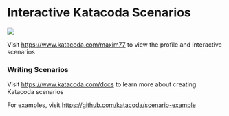# Interactive Katacoda Scenarios

[![](http://shields.katacoda.com/katacoda/maxim77/count.svg)](https://www.katacoda.com/maxim77 "Get your profile on Katacoda.com")

Visit https://www.katacoda.com/maxim77 to view the profile and interactive scenarios

### Writing Scenarios
Visit https://www.katacoda.com/docs to learn more about creating Katacoda scenarios

For examples, visit https://github.com/katacoda/scenario-example
